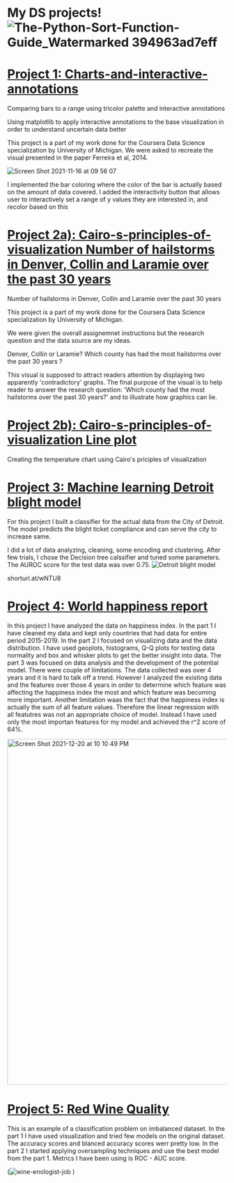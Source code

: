 
# My DS projects!![The-Python-Sort-Function-Guide_Watermarked 394963ad7eff](https://user-images.githubusercontent.com/57463075/142578505-8d98e4bb-f9c0-4d8c-b0af-acf82db0267a.jpg)




# [Project 1: Charts-and-interactive-annotations](https://github.com/Joki79/Interactive-anottations-and-IQR)


Comparing bars to a range using tricolor palette and interactive annotations


Using matplotlib to apply interactive annotations to the base visualization in order to understand uncertain data better


This project is a part of my work done for the Coursera Data Science specialization by University of Michigan. We were asked to recreate the visual presented in the paper Ferreira et al, 2014. 
 
![Screen Shot 2021-11-16 at 09 56 07](https://user-images.githubusercontent.com/57463075/142032118-359f8000-3b62-4da0-818d-e9dacec788a2.png)


I implemented the bar coloring where the color of the bar is actually based on the amount of data covered. I added the interactivity button that allows user to interactively set a range of y values they are interested in, and recolor based on this

     

# [Project 2a): Cairo-s-principles-of-visualization  Number of hailstorms in Denver, Collin and Laramie over the past 30 years](https://github.com/Joki79/Cairo-s-principles-of-visualization)
Number of hailstorms in Denver, Collin and Laramie over the past 30 years

This project is a part of my work done for the Coursera Data Science specialization by University of Michigan. 

We were given the overall assignemnet instructions  but the research question and the data source are my ideas.

Denver, Collin or Laramie? Which county has had the most hailstorms over the past 30 years ?

This visual is supposed to attract readers attention by displaying two apparently 'contradictory' graphs. The final purpose of the visual is to help reader to answer the research question: 'Which county had the most hailstorms over the past 30 years?' and to illustrate how graphics can lie. 




# [Project 2b): Cairo-s-principles-of-visualization  Line plot](https://github.com/Joki79/Cairo-s-principles-of-visualization)

Creating the temperature chart using Cairo's priciples of visualization 


# [Project 3: Machine learning Detroit blight model](https://github.com/Joki79/My-Data-Science-portfolio/blob/main/Detroit%20blight%20model.ipynb)

For this project I built a classifier for the actual data from the City of Detroit. The model predicts the  blight ticket compliance and can serve the city to increase same.

I did a lot of data analyzing, cleaning, some encoding and clustering. After few trials, I chose the Decision tree calssifier and tuned some parameters. The AUROC score for the test data was over 0.75. 
![Detroit blight model](https://user-images.githubusercontent.com/57463075/142579074-4842b615-88c6-45ee-bdd5-e519d0399561.jpeg)

shorturl.at/wNTU8


# [Project 4: World happiness report](https://github.com/Joki79/World-happiness-report)

In this project I have analyzed the data on happiness index. In the part 1 I have cleaned my data and kept only countries that had data for entire period 2015-2019.
In the part 2 I focused on visualizing data and the data distribution. I have used geoplots, histograms, Q-Q plots for testing data normality and box and whisker plots to get the better insight into data. 
The part 3 was focused on data analysis and the development of the potential model. There were couple of limitations. The data collected was over 4 years and it is hard to talk off a trend. However I analyzed the existing data and the features over those 4 years in order to determine which feature was affecting the happiness index the most and which feature was becoming more important. 
Another limitation waas the fact that the happiness index is actually the sum of all  feature values. Therefore the linear regression with all featutres was not an appropriate choice of model. Instead I have used only the most importan features for my model and achieved the r^2 score of 64%.

<img width="794" alt="Screen Shot 2021-12-20 at 10 10 49 PM" src="https://user-images.githubusercontent.com/57463075/146880464-e6d5cd09-47fa-4c1a-ad9a-8f3d2b201d49.png">


# [Project 5: Red Wine Quality ](https://github.com/Joki79/Red-Wine-Quality.git)

This is an example of a classification problem on imbalanced dataset. In the part 1 I have used visualization and tried few models on the original dataset. The accuracy scores and blanced accuracy scores werr pretty low. In the part 2 I started applying oversampling techniques and use the best model from the part 1. Metrics I have been using is ROC - AUC score. 

(![wine-enologist-job](https://user-images.githubusercontent.com/57463075/151496069-50f48499-7e79-4f5b-8bb5-e95332a28aba.jpeg)
) 

